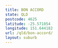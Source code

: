```yaml
---
title: BON ACCORD
state: QLD
postcode: 4625
latitude: -25.571054
longitude: 151.644182
url: /qld/bon-accord/
layout: suburb
---
```

